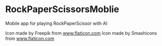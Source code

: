 # RockPaperScissorsMoblie
Mobile app for playing RockPaperScissor with AI

Icon made by Freepik from www.flaticon.com
Icon made by Smashicons from www.flaticon.com
